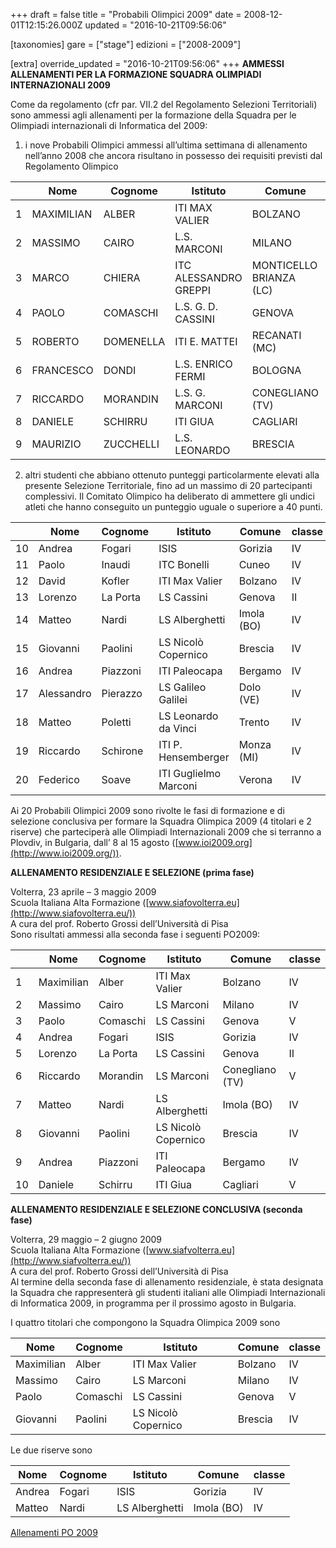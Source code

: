 +++
draft = false
title = "Probabili Olimpici 2009"
date = 2008-12-01T12:15:26.000Z
updated = "2016-10-21T09:56:06"

[taxonomies]
gare = ["stage"]
edizioni = ["2008-2009"]

[extra]
override_updated = "2016-10-21T09:56:06"
+++
**AMMESSI ALLENAMENTI PER LA FORMAZIONE SQUADRA OLIMPIADI INTERNAZIONALI 2009**

Come da regolamento (cfr par. VII.2 del Regolamento Selezioni Territoriali) sono ammessi agli allenamenti per la formazione della Squadra per le Olimpiadi internazionali di Informatica del 2009:

1. i nove Probabili Olimpici ammessi all’ultima settimana di allenamento nell’anno 2008 che ancora risultano in possesso dei requisiti previsti dal Regolamento Olimpico

| | Nome | Cognome | Istituto | Comune            | classe              |
| -------- | ----------- | ------------ | --------------------- | ----------------------- | --- |
| 1        | MAXIMILIAN  | ALBER        | ITI MAX VALIER        | BOLZANO                 | IV  |
| 2        | MASSIMO     | CAIRO        | L.S. MARCONI          | MILANO                  | IV  |
| 3        | MARCO       | CHIERA       | ITC ALESSANDRO GREPPI | MONTICELLO BRIANZA (LC) | V   |
| 4        | PAOLO       | COMASCHI     | L.S. G. D. CASSINI    | GENOVA                  | V   |
| 5        | ROBERTO     | DOMENELLA    | ITI E. MATTEI         | RECANATI (MC)           | V   |
| 6        | FRANCESCO   | DONDI        | L.S. ENRICO FERMI     | BOLOGNA                 | V   |
| 7        | RICCARDO    | MORANDIN     | L.S. G. MARCONI       | CONEGLIANO (TV)         | V   |
| 8        | DANIELE     | SCHIRRU      | ITI GIUA              | CAGLIARI                | V   |
| 9        | MAURIZIO    | ZUCCHELLI    | L.S. LEONARDO         | BRESCIA                 | V   |

2. altri studenti che abbiano ottenuto punteggi particolarmente elevati alla
   presente Selezione Territoriale, fino ad un massimo di 20 partecipanti
   complessivi. Il Comitato Olimpico ha deliberato di ammettere gli undici
   atleti che hanno conseguito un punteggio uguale o superiore a 40 punti.

| | Nome | Cognome | Istituto | Comune            | classe |
| -------- | ----------- | ------------ | --------------------- | ---------- | --- |
| 10       | Andrea      | Fogari       | ISIS                  | Gorizia    | IV  |
| 11       | Paolo       | Inaudi       | ITC Bonelli           | Cuneo      | IV  |
| 12       | David       | Kofler       | ITI Max Valier        | Bolzano    | IV  |
| 13       | Lorenzo     | La Porta     | LS Cassini            | Genova     | II  |
| 14       | Matteo      | Nardi        | LS Alberghetti        | Imola (BO) | IV  |
| 15       | Giovanni    | Paolini      | LS Nicolò Copernico   | Brescia    | IV  |
| 16       | Andrea      | Piazzoni     | ITI Paleocapa         | Bergamo    | IV  |
| 17       | Alessandro  | Pierazzo     | LS Galileo Galilei    | Dolo (VE)  | IV  |
| 18       | Matteo      | Poletti      | LS Leonardo da Vinci  | Trento     | IV  |
| 19       | Riccardo    | Schirone     | ITI P. Hensemberger   | Monza (MI) | IV  |
| 20       | Federico    | Soave        | ITI Guglielmo Marconi | Verona     | IV  |

Ai 20 Probabili Olimpici 2009 sono rivolte le fasi di formazione e di selezione conclusiva per formare la Squadra Olimpica 2009 (4 titolari e 2 riserve) che parteciperà alle Olimpiadi Internazionali 2009 che si terranno a Plovdiv, in Bulgaria, dall’ 8 al 15 agosto ([www.ioi2009.org](http://www.ioi2009.org/)).

**ALLENAMENTO RESIDENZIALE E SELEZIONE (prima fase)**

Volterra, 23 aprile – 3 maggio 2009<br/>Scuola Italiana Alta Formazione ([www.siafovolterra.eu](http://www.siafovolterra.eu/))<br/>A cura del prof. Roberto Grossi dell’Università di Pisa<br/>Sono risultati ammessi alla seconda fase i seguenti PO2009:

|     | Nome   | Cognome | Istituto        | Comune      | classe |
| --- | ---------- | ----------- | ------------------- | --------------- | ---------- |
| 1   | Maximilian | Alber       | ITI Max Valier      | Bolzano         | IV         |
| 2   | Massimo    | Cairo       | LS Marconi          | Milano          | IV         |
| 3   | Paolo      | Comaschi    | LS Cassini          | Genova          | V          |
| 4   | Andrea     | Fogari      | ISIS                | Gorizia         | IV         |
| 5   | Lorenzo    | La Porta    | LS Cassini          | Genova          | II         |
| 6   | Riccardo   | Morandin    | LS Marconi          | Conegliano (TV) | V          |
| 7   | Matteo     | Nardi       | LS Alberghetti      | Imola (BO)      | IV         |
| 8   | Giovanni   | Paolini     | LS Nicolò Copernico | Brescia         | IV         |
| 9   | Andrea     | Piazzoni    | ITI Paleocapa       | Bergamo         | IV         |
| 10  | Daniele    | Schirru     | ITI Giua            | Cagliari        | V          |

**ALLENAMENTO RESIDENZIALE E SELEZIONE CONCLUSIVA (seconda fase)**

Volterra, 29 maggio – 2 giugno 2009<br/>Scuola Italiana Alta Formazione ([www.siafvolterra.eu](http://www.siafvolterra.eu/))<br/>A cura del prof. Roberto Grossi dell’Università di Pisa<br/>Al termine della seconda fase di allenamento residenziale, è stata designata la Squadra che rappresenterà gli studenti italiani alle Olimpiadi Internazionali di Informatica 2009, in programma per il prossimo agosto in Bulgaria.

I quattro titolari che compongono la Squadra Olimpica 2009 sono

| **Nome**   | **Cognome** | **Istituto**        | **Comune** | **classe** |
| ---------- | ----------- | ------------------- | ---------- | ---------- |
| Maximilian | Alber       | ITI Max Valier      | Bolzano    | IV         |
| Massimo    | Cairo       | LS Marconi          | Milano     | IV         |
| Paolo      | Comaschi    | LS Cassini          | Genova     | V          |
| Giovanni   | Paolini     | LS Nicolò Copernico | Brescia    | IV         |

Le due riserve sono

| **Nome** | **Cognome** | **Istituto**   | **Comune** | **classe** |
| -------- | ----------- | -------------- | ---------- | ---------- |
| Andrea   | Fogari      | ISIS           | Gorizia    | IV         |
| Matteo   | Nardi       | LS Alberghetti | Imola (BO) | IV         |

[Allenamenti PO 2009](/oldsite/po09/programma%20allenamenti%20PO-IOI_2009.pdf)
